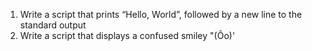 1. Write a script that prints “Hello, World”, followed by a new line to the standard output
2. Write a script that displays a confused smiley "(Ôo)'
